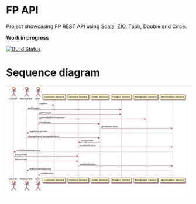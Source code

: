 # FP API

Project showcasing FP REST API using Scala, ZIO, Tapir, Doobie and Circe.

**Work in progress**

[![Build Status](https://www.travis-ci.com/JakubFlis/fpapi.svg?branch=master)](https://www.travis-ci.com/JakubFlis/fpapi)

# Sequence diagram

![alt text](./diagram.png "FP API diagram")
